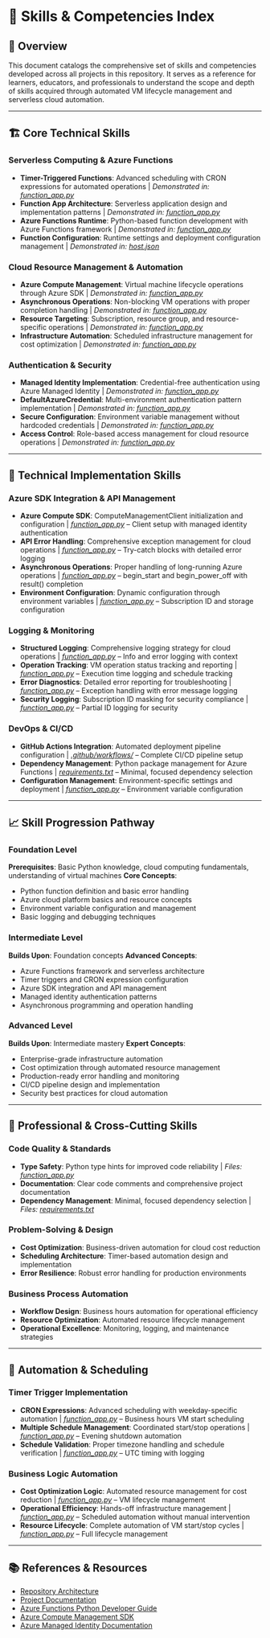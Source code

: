 # 🎯 Skills & Competencies Index

## 📖 Overview
This document catalogs the comprehensive set of skills and competencies developed across all projects in this repository. It serves as a reference for learners, educators, and professionals to understand the scope and depth of skills acquired through automated VM lifecycle management and serverless cloud automation.

---

## 🏗️ Core Technical Skills

### Serverless Computing & Azure Functions
- **Timer-Triggered Functions**: Advanced scheduling with CRON expressions for automated operations | *Demonstrated in: [function_app.py](./function_app.py#L50-L62)*
- **Function App Architecture**: Serverless application design and implementation patterns | *Demonstrated in: [function_app.py](./function_app.py#L29-L29)*
- **Azure Functions Runtime**: Python-based function development with Azure Functions framework | *Demonstrated in: [function_app.py](./function_app.py#L1-L7)*
- **Function Configuration**: Runtime settings and deployment configuration management | *Demonstrated in: [host.json](./host.json)*

### Cloud Resource Management & Automation
- **Azure Compute Management**: Virtual machine lifecycle operations through Azure SDK | *Demonstrated in: [function_app.py](./function_app.py#L30-L43)*
- **Asynchronous Operations**: Non-blocking VM operations with proper completion handling | *Demonstrated in: [function_app.py](./function_app.py#L33-L43)*
- **Resource Targeting**: Subscription, resource group, and resource-specific operations | *Demonstrated in: [function_app.py](./function_app.py#L20-L22)*
- **Infrastructure Automation**: Scheduled infrastructure management for cost optimization | *Demonstrated in: [function_app.py](./function_app.py#L50-L62)*

### Authentication & Security
- **Managed Identity Implementation**: Credential-free authentication using Azure Managed Identity | *Demonstrated in: [function_app.py](./function_app.py#L25-L26)*
- **DefaultAzureCredential**: Multi-environment authentication pattern implementation | *Demonstrated in: [function_app.py](./function_app.py#L25-L26)*
- **Secure Configuration**: Environment variable management without hardcoded credentials | *Demonstrated in: [function_app.py](./function_app.py#L10-L19)*
- **Access Control**: Role-based access management for cloud resource operations | *Demonstrated in: [function_app.py](./function_app.py#L25-L26)*

---

## 🔧 Technical Implementation Skills

### Azure SDK Integration & API Management
- **Azure Compute SDK**: ComputeManagementClient initialization and configuration | *[function_app.py](./function_app.py#L25-L26)* – Client setup with managed identity authentication
- **API Error Handling**: Comprehensive exception management for cloud operations | *[function_app.py](./function_app.py#L34-L43)* – Try-catch blocks with detailed error logging
- **Asynchronous Operations**: Proper handling of long-running Azure operations | *[function_app.py](./function_app.py#L33-N/A)* – begin_start and begin_power_off with result() completion
- **Environment Configuration**: Dynamic configuration through environment variables | *[function_app.py](./function_app.py#L10-L19)* – Subscription ID and storage configuration

### Logging & Monitoring
- **Structured Logging**: Comprehensive logging strategy for cloud operations | *[function_app.py](./function_app.py#L32-L42)* – Info and error logging with context
- **Operation Tracking**: VM operation status tracking and reporting | *[function_app.py](./function_app.py#L51-L61)* – Execution time logging and schedule tracking
- **Error Diagnostics**: Detailed error reporting for troubleshooting | *[function_app.py](./function_app.py#L36-L42)* – Exception handling with error message logging
- **Security Logging**: Subscription ID masking for security compliance | *[function_app.py](./function_app.py#L14-L18)* – Partial ID logging for security

### DevOps & CI/CD
- **GitHub Actions Integration**: Automated deployment pipeline configuration | *[.github/workflows/](./github/workflows/)* – Complete CI/CD pipeline setup
- **Dependency Management**: Python package management for Azure Functions | *[requirements.txt](./requirements.txt)* – Minimal, focused dependency selection
- **Configuration Management**: Environment-specific settings and deployment | *[function_app.py](./function_app.py#L10-L19)* – Environment variable configuration

---

## 📈 Skill Progression Pathway

### Foundation Level
**Prerequisites**: Basic Python knowledge, cloud computing fundamentals, understanding of virtual machines
**Core Concepts**: 
- Python function definition and basic error handling
- Azure cloud platform basics and resource concepts
- Environment variable configuration and management
- Basic logging and debugging techniques

### Intermediate Level  
**Builds Upon**: Foundation concepts
**Advanced Concepts**:
- Azure Functions framework and serverless architecture
- Timer triggers and CRON expression configuration
- Azure SDK integration and API management
- Managed identity authentication patterns
- Asynchronous programming and operation handling

### Advanced Level
**Builds Upon**: Intermediate mastery
**Expert Concepts**:
- Enterprise-grade infrastructure automation
- Cost optimization through automated resource management
- Production-ready error handling and monitoring
- CI/CD pipeline design and implementation
- Security best practices for cloud automation

---

## 🌟 Professional & Cross-Cutting Skills

### Code Quality & Standards
- **Type Safety**: Python type hints for improved code reliability | *Files: [function_app.py](./function_app.py)*
- **Documentation**: Clear code comments and comprehensive project documentation
- **Dependency Management**: Minimal, focused dependency selection | *Files: [requirements.txt](./requirements.txt)*

### Problem-Solving & Design
- **Cost Optimization**: Business-driven automation for cloud cost reduction
- **Scheduling Architecture**: Timer-based automation design and implementation
- **Error Resilience**: Robust error handling for production environments

### Business Process Automation
- **Workflow Design**: Business hours automation for operational efficiency
- **Resource Optimization**: Automated resource lifecycle management
- **Operational Excellence**: Monitoring, logging, and maintenance strategies

---

## 🔄 Automation & Scheduling

### Timer Trigger Implementation
- **CRON Expressions**: Advanced scheduling with weekday-specific automation | *[function_app.py](./function_app.py#L50-L56)* – Business hours VM start scheduling
- **Multiple Schedule Management**: Coordinated start/stop operations | *[function_app.py](./function_app.py#L56-L62)* – Evening shutdown automation
- **Schedule Validation**: Proper timezone handling and schedule verification | *[function_app.py](./function_app.py#L51-L61)* – UTC timing with logging

### Business Logic Automation
- **Cost Optimization Logic**: Automated resource management for cost reduction | *[function_app.py](./function_app.py#L30-L43)* – VM lifecycle management
- **Operational Efficiency**: Hands-off infrastructure management | *[function_app.py](./function_app.py#L50-L62)* – Scheduled automation without manual intervention
- **Resource Lifecycle**: Complete automation of VM start/stop cycles | *[function_app.py](./function_app.py#L30-L43)* – Full lifecycle management

---

## 📚 References & Resources
- [Repository Architecture](ARCHITECTURE.md)
- [Project Documentation](README.md)
- [Azure Functions Python Developer Guide](https://docs.microsoft.com/en-us/azure/azure-functions/functions-reference-python)
- [Azure Compute Management SDK](https://docs.microsoft.com/en-us/python/api/azure-mgmt-compute/)
- [Azure Managed Identity Documentation](https://docs.microsoft.com/en-us/azure/active-directory/managed-identities-azure-resources/)